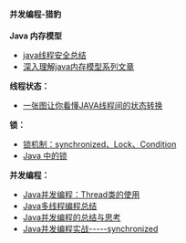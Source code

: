 #### 并发编程-猎豹

**Java 内存模型**
- [java线程安全总结](http://www.iteye.com/topic/806990)
- [深入理解java内存模型系列文章](http://ifeve.com/java-memory-model-0/)

**线程状态：**
- [一张图让你看懂JAVA线程间的状态转换](https://my.oschina.net/mingdongcheng/blog/139263)

**锁：**
- [锁机制：synchronized、Lock、Condition](http://blog.csdn.net/vking_wang/article/details/9952063)
- [Java 中的锁](http://wiki.jikexueyuan.com/project/java-concurrent/locks-in-java.html)

**并发编程：**
- [Java并发编程：Thread类的使用](http://www.cnblogs.com/dolphin0520/p/3920357.html)
- [Java多线程编程总结](http://lavasoft.blog.51cto.com/62575/27069)
- [Java并发编程的总结与思考](http://www.jianshu.com/p/053943a425c3#)
- [Java并发编程实战-----synchronized](http://www.cnblogs.com/chenssy/p/4701027.html)